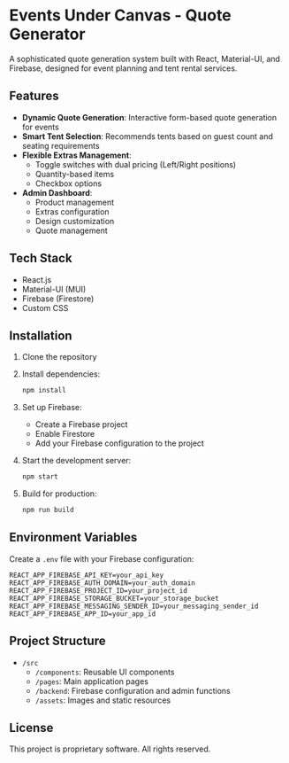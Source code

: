 # Events Under Canvas - Quote Generator

A sophisticated quote generation system built with React, Material-UI, and Firebase, designed for event planning and tent rental services.

## Features

- **Dynamic Quote Generation**: Interactive form-based quote generation for events
- **Smart Tent Selection**: Recommends tents based on guest count and seating requirements
- **Flexible Extras Management**: 
  - Toggle switches with dual pricing (Left/Right positions)
  - Quantity-based items
  - Checkbox options
- **Admin Dashboard**:
  - Product management
  - Extras configuration
  - Design customization
  - Quote management

## Tech Stack

- React.js
- Material-UI (MUI)
- Firebase (Firestore)
- Custom CSS

## Installation

1. Clone the repository
2. Install dependencies:
   ```bash
   npm install
   ```
3. Set up Firebase:
   - Create a Firebase project
   - Enable Firestore
   - Add your Firebase configuration to the project

4. Start the development server:
   ```bash
   npm start
   ```

5. Build for production:
   ```bash
   npm run build
   ```

## Environment Variables

Create a `.env` file with your Firebase configuration:

```
REACT_APP_FIREBASE_API_KEY=your_api_key
REACT_APP_FIREBASE_AUTH_DOMAIN=your_auth_domain
REACT_APP_FIREBASE_PROJECT_ID=your_project_id
REACT_APP_FIREBASE_STORAGE_BUCKET=your_storage_bucket
REACT_APP_FIREBASE_MESSAGING_SENDER_ID=your_messaging_sender_id
REACT_APP_FIREBASE_APP_ID=your_app_id
```

## Project Structure

- `/src`
  - `/components`: Reusable UI components
  - `/pages`: Main application pages
  - `/backend`: Firebase configuration and admin functions
  - `/assets`: Images and static resources

## License

This project is proprietary software. All rights reserved.
